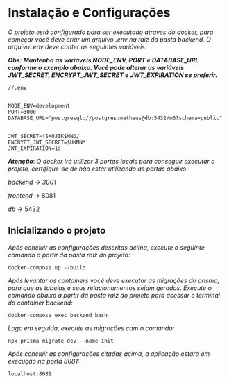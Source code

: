 # Instalação e Configurações

_O projeto está configurado para ser executado através do docker, para começar você deve criar um arquivo .env na raiz da pasta backend. O arquivo .env deve conter as seguintes variáveis:_

**_Obs: Mantenha as variáveis NODE_ENV, PORT e DATABASE_URL conforme o exemplo abaixo. Você pode alterar as variáveis JWT_SECRET, ENCRYPT_JWT_SECRET e JWT_EXPIRATION se preferir._**

```
//.env


NODE_ENV=development
PORT=3000
DATABASE_URL="postgresql://postgres:matheus@db:5432/m6?schema=public"


JWT_SECRET=!SKUJIK$MNO/
ENCRYPT_JWT_SECRET=$UKMN*
JWT_EXPIRATION=1d

```

**_Atenção_**:
_O docker irá utilizar 3 portas locais para conseguir executar o projeto, certifique-se de não estar utilizando as portas abaixo_:

_backend -> 3001_

_frontend_ -> 8081

_db_ -> 5432

## Inicializando o projeto

_Após concluir as configurações descritas acima, execute o seguinte comando a partir da pasta raiz do projeto:_

```
docker-compose up --build
```

_Após levantar os containers você deve executar as migrações do prisma, para que as tabelas e seus relacionamentos sejam gerados. Execute o comando abaixo a partir da pasta raiz do projeto para acessar o terminal do container backend:_

```
docker-compose exec backend bash
```

_Logo em seguida, execute as migrações com o comando:_

```
npx prisma migrate dev --name init
```

_Após concluir as configurações citadas acima, a aplicação estará em execução na porta 8081:_

```
localhost:8081
```
